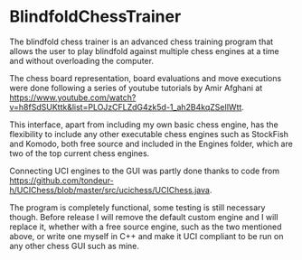 # BlindfoldChessTrainer

The blindfold chess trainer is an advanced chess training program that allows the user to play blindfold against multiple chess engines at a time and without overloading the computer.

The chess board representation, board evaluations and move executions were done following a series of youtube tutorials by Amir Afghani at https://www.youtube.com/watch?v=h8fSdSUKttk&list=PLOJzCFLZdG4zk5d-1_ah2B4kqZSeIlWtt.

This interface, apart from including my own basic chess engine, has the flexibility to include any other executable chess engines such as StockFish and Komodo, both free source and included in the Engines folder, which are two of the top current chess engines.

Connecting UCI engines to the GUI was partly done thanks to code from https://github.com/tondeur-h/UCIChess/blob/master/src/ucichess/UCIChess.java.

The program is completely functional, some testing is still necessary though. Before release I will remove the default custom engine and I will replace it, whether with a free source engine, such as the two mentioned above, or write one myself in C++ and make it UCI compliant to be run on any other chess GUI such as mine.
